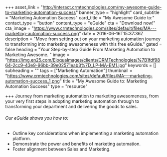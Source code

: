 +++
asset_link = "http://interact.crmtechnologies.com/my-awesome-guide-to-marketing-automation-success"
banner_type = "highlight"
card_subtitle = "Marketing Automation Success"
card_title = "My Awesome Guide to:"
contact_type = "button"
content_type = "eGuide"
cta = "Download now!"
cta_image = "https://www.crmtechnologies.com/sites/default/files/MA---marketing-automation-success.png"
date = 2016-06-16T15:37:36Z
description = "Move from setting out on your marketing automation journey to transforming into marketing awesomeness with this free eGuide."
gated = false
heading = "Your Step-by-step Guide From Marketing Automation to Marketing Awesome. "
image = "https://img.en25.com/EloquaImages/clients/CRMTechnologies/%7B1fdf9864-2cc9-43e9-96bb-39e02571eab3%7D_LP-MA-EM1.jpg"
keywords = []
subheading = ""
tags = ["Marketing Automation"]
thumbnail = "https://www.crmtechnologies.com/sites/default/files/MA---marketing-automation-success_1.png"
title = "My Awesome Guide to: Marketing Automation Success"
type = "resource"

+++
Journey from marketing automation to marketing awesomeness, from your very first steps in adopting marketing automation through to transforming your department and delivering the goods to sales.

###### Our eGuide shows you how to:

* Outline key considerations when implementing a marketing automation platform.
* Demonstrate the power and benefits of marketing automation.
* Foster alignment between Sales and Marketing.